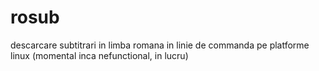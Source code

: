 # rosub
descarcare subtitrari in limba romana in linie de commanda pe platforme linux
(momental inca nefunctional, in lucru)
